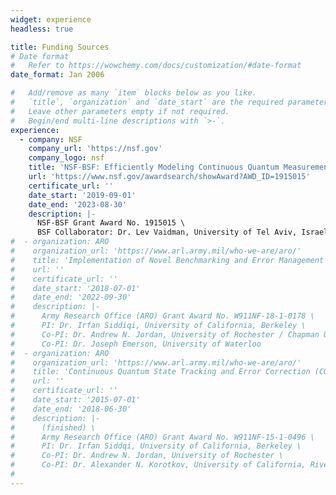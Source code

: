 ```yaml
---
widget: experience
headless: true

title: Funding Sources
# Date format
#   Refer to https://wowchemy.com/docs/customization/#date-format
date_format: Jan 2006

#   Add/remove as many `item` blocks below as you like.
#   `title`, `organization` and `date_start` are the required parameters.
#   Leave other parameters empty if not required.
#   Begin/end multi-line descriptions with `>-`.
experience:
  - company: NSF
    company_url: 'https://nsf.gov'
    company_logo: nsf
    title: 'NSF-BSF: Efficiently Modeling Continuous Quantum Measurements of High-Dimensional Multi-Qubit Systems'
    url: 'https://www.nsf.gov/awardsearch/showAward?AWD_ID=1915015'
    certificate_url: ''
    date_start: '2019-09-01'
    date_end: '2023-08-30'
    description: |-
      NSF-BSF Grant Award No. 1915015 \
      BSF Collaborator: Dr. Lev Vaidman, University of Tel Aviv, Israel
#  - organization: ARO
#    organization_url: 'https://www.arl.army.mil/who-we-are/aro/'
#    title: 'Implementation of Novel Benchmarking and Error Management Protocols in Planar Transmon Processors'
#    url: ''
#    certificate_url: ''
#    date_start: '2018-07-01'
#    date_end: '2022-09-30'
#    description: |-
#      Army Research Office (ARO) Grant Award No. W911NF-18-1-0178 \
#      PI: Dr. Irfan Siddiqi, University of California, Berkeley \
#      Co-PI: Dr. Andrew N. Jordan, University of Rochester / Chapman University \
#      Co-PI: Dr. Joseph Emerson, University of Waterloo
#  - organization: ARO
#    organization_url: 'https://www.arl.army.mil/who-we-are/aro/'
#    title: 'Continuous Quantum State Tracking and Error Correction (CQSTEC)'
#    url: ''
#    certificate_url: ''
#    date_start: '2015-07-01'
#    date_end: '2018-06-30'
#    description: |-
#      (finished) \
#      Army Research Office (ARO) Grant Award No. W911NF-15-1-0496 \
#      PI: Dr. Irfan Siddqi, University of California, Berkeley \
#      Co-PI: Dr. Andrew N. Jordan, University of Rochester \
#      Co-PI: Dr. Alexander N. Korotkov, University of California, Riverside
#
---
```

